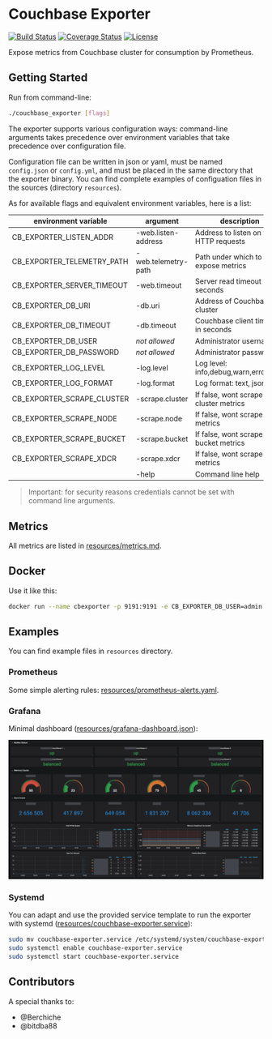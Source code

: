 # Couchbase Exporter

[![Build Status](https://travis-ci.com/blakelead/couchbase_exporter.svg?branch=master)](https://travis-ci.org/blakelead/couchbase_exporter)
[![Coverage Status](https://coveralls.io/repos/github/blakelead/couchbase_exporter/badge.svg?branch=master)](https://coveralls.io/github/blakelead/couchbase_exporter?branch=master)
[![License](https://img.shields.io/badge/License-Apache%202.0-blue.svg)](/LICENSE.txt)

Expose metrics from Couchbase cluster for consumption by Prometheus.

## Getting Started

Run from command-line:

```bash
./couchbase_exporter [flags]
```

The exporter supports various configuration ways: command-line arguments takes precedence over environment variables that take precedence over configuration file.

Configuration file can be written in json or yaml, must be named `config.json` or `config.yml`, and must be placed in the same directory that the exporter binary. You can find complete examples of configuation files in the sources (directory `resources`).

As for available flags and equivalent environment variables, here is a list:

|    environment variable    |      argument       |              description               |        default        |
| -------------------------- | ------------------- | -------------------------------------- | --------------------- |
| CB_EXPORTER_LISTEN_ADDR    | -web.listen-address | Address to listen on for HTTP requests | 127.0.0.1:9191        |
| CB_EXPORTER_TELEMETRY_PATH | -web.telemetry-path | Path under which to expose metrics     | /metrics              |
| CB_EXPORTER_SERVER_TIMEOUT | -web.timeout        | Server read timeout in seconds         | 10s                   |
| CB_EXPORTER_DB_URI         | -db.uri             | Address of Couchbase cluster           | http://127.0.0.1:8091 |
| CB_EXPORTER_DB_TIMEOUT     | -db.timeout         | Couchbase client timeout in seconds    | 10s                   |
| CB_EXPORTER_DB_USER        | *not allowed*       | Administrator username                 |                       |
| CB_EXPORTER_DB_PASSWORD    | *not allowed*       | Administrator password                 |                       |
| CB_EXPORTER_LOG_LEVEL      | -log.level          | Log level: info,debug,warn,error,fatal | info                  |
| CB_EXPORTER_LOG_FORMAT     | -log.format         | Log format: text, json                 | text                  |
| CB_EXPORTER_SCRAPE_CLUSTER | -scrape.cluster     | If false, wont scrape cluster metrics  | true                  |
| CB_EXPORTER_SCRAPE_NODE    | -scrape.node        | If false, wont scrape node metrics     | true                  |
| CB_EXPORTER_SCRAPE_BUCKET  | -scrape.bucket      | If false, wont scrape bucket metrics   | true                  |
| CB_EXPORTER_SCRAPE_XDCR    | -scrape.xdcr        | If false, wont scrape xdcr metrics     | false                 |
|                            | -help               | Command line help                      |                       |

> Important: for security reasons credentials cannot be set with command line arguments.

## Metrics

All metrics are listed in [resources/metrics.md](resources/metrics.md).

## Docker

Use it like this:

```bash
docker run --name cbexporter -p 9191:9191 -e CB_EXPORTER_DB_USER=admin -e CB_EXPORTER_DB_PASSWORD=complicatedpassword blakelead/couchbase-exporter:latest
```

## Examples

You can find example files in `resources` directory.

### Prometheus

Some simple alerting rules: [resources/prometheus-alerts.yaml](resources/prometheus-alerts.yaml).

### Grafana

Minimal dashboard ([resources/grafana-dashboard.json](resources/grafana-dashboard.json)):

<p align="center"><img src="resources/grafana.png" width="1000"></p>

### Systemd

You can adapt and use the provided service template to run the exporter with systemd ([resources/couchbase-exporter.service](resources/couchbase-exporter.service)):

```bash
sudo mv couchbase-exporter.service /etc/systemd/system/couchbase-exporter.service
sudo systemctl enable couchbase-exporter.service
sudo systemctl start couchbase-exporter.service
```

## Contributors

A special thanks to:

- @Berchiche
- @bitdba88
